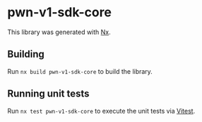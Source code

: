 # pwn-v1-sdk-core

This library was generated with [Nx](https://nx.dev).

## Building

Run `nx build pwn-v1-sdk-core` to build the library.

## Running unit tests

Run `nx test pwn-v1-sdk-core` to execute the unit tests via [Vitest](https://vitest.dev/).
